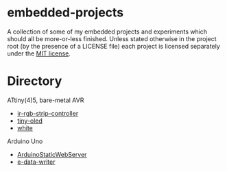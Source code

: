 # embedded-projects
A collection of some of my embedded projects and experiments which should all be more-or-less finished. Unless stated otherwise in the project root (by the presence of a LICENSE file) each project is licensed separately under the [MIT license](LICENSE).

# Directory
ATtiny(4)5, bare-metal AVR
- [ir-rgb-strip-controller](ir-rgb-strip-controller)
- [tiny-oled](tiny-oled)
- [white](white)

Arduino Uno
- [ArduinoStaticWebServer](ArduinoStaticWebServer)
- [e-data-writer](e-data-writer)
